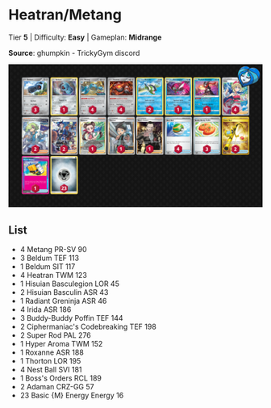 # Heatran/Metang

Tier **5** | Difficulty: **Easy** | Gameplan: **Midrange**

**Source**: ghumpkin - TrickyGym discord

![decklist](../../!Images/Standard/11BRS-TWM/Heatran-Metang.PNG)

## List
* 4 Metang PR-SV 90
* 3 Beldum TEF 113
* 1 Beldum SIT 117
* 4 Heatran TWM 123
* 1 Hisuian Basculegion LOR 45
* 2 Hisuian Basculin ASR 43
* 1 Radiant Greninja ASR 46
* 4 Irida ASR 186
* 3 Buddy-Buddy Poffin TEF 144
* 2 Ciphermaniac's Codebreaking TEF 198
* 2 Super Rod PAL 276
* 1 Hyper Aroma TWM 152
* 1 Roxanne ASR 188
* 1 Thorton LOR 195
* 4 Nest Ball SVI 181
* 1 Boss's Orders RCL 189
* 2 Adaman CRZ-GG 57
* 23 Basic {M} Energy Energy 16
